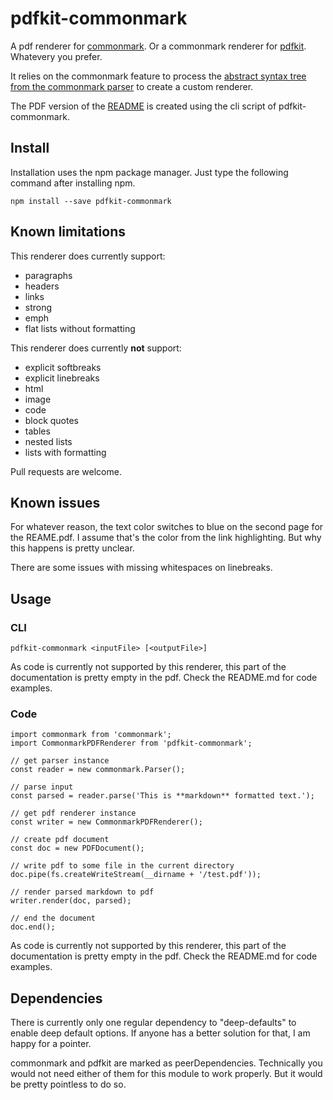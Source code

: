 # pdfkit-commonmark

A pdf renderer for 
[commonmark](https://github.com/commonmark). 
Or a commonmark renderer for 
[pdfkit](https://github.com/devongovett/pdfkit). 
Whatevery you prefer.

It relies on the commonmark feature to process the [abstract
syntax tree from the commonmark parser](https://github.com/commonmark/commonmark.js#usage) to create a custom
renderer.

The PDF version of the [README](README.pdf) is created using the 
cli script of pdfkit-commonmark.

## Install

Installation uses the npm package manager. Just type the 
following command after installing npm.

    npm install --save pdfkit-commonmark

## Known limitations

This renderer does currently support:

- paragraphs
- headers
- links
- strong
- emph
- flat lists without formatting

This renderer does currently __not__ support:

- explicit softbreaks
- explicit linebreaks
- html
- image
- code
- block quotes
- tables
- nested lists
- lists with formatting

Pull requests are welcome.

## Known issues

For whatever reason, the text color switches to blue on the 
second page for the REAME.pdf. I assume that's the color from 
the link highlighting. But why this happens is pretty unclear.

There are some issues with missing whitespaces on linebreaks. 

## Usage

### CLI

    pdfkit-commonmark <inputFile> [<outputFile>]

As code is currently not supported by this renderer, this
part of the documentation is pretty empty in the pdf. Check
the README.md for code examples.
    
### Code

    import commonmark from 'commonmark';
    import CommonmarkPDFRenderer from 'pdfkit-commonmark';
    
    // get parser instance
    const reader = new commonmark.Parser();
    
    // parse input
    const parsed = reader.parse('This is **markdown** formatted text.');
    
    // get pdf renderer instance
    const writer = new CommonmarkPDFRenderer();
    
    // create pdf document
    const doc = new PDFDocument();
    
    // write pdf to some file in the current directory
    doc.pipe(fs.createWriteStream(__dirname + '/test.pdf'));
    
    // render parsed markdown to pdf
    writer.render(doc, parsed);
    
    // end the document
    doc.end();
    
As code is currently not supported by this renderer, this
part of the documentation is pretty empty in the pdf. Check
the README.md for code examples.

## Dependencies

There is currently only one regular dependency to "deep-defaults" 
to enable deep default options. If anyone has a better solution
for that, I am happy for a pointer.

commonmark and pdfkit are marked as peerDependencies. Technically 
you would not need either of them for this module to work 
properly. But it would be pretty pointless to do so.
